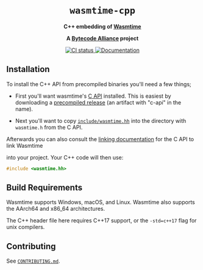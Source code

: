<div align="center">
  <h1><code>wasmtime-cpp</code></h1>

  <p>
    <strong>C++ embedding of
    <a href="https://github.com/bytecodealliance/wasmtime">Wasmtime</a></strong>
  </p>

  <strong>A <a href="https://bytecodealliance.org/">Bytecode Alliance</a> project</strong>

  <p>
    <a href="https://github.com/bytecodealliance/wasmtime-cpp/actions?query=workflow%3ACI">
      <img src="https://github.com/bytecodealliance/wasmtime-cpp/workflows/CI/badge.svg" alt="CI status"/>
    </a>
    <a href="https://bytecodealliance.github.io/wasmtime-cpp/">
      <img src="https://img.shields.io/badge/docs-main-green" alt="Documentation"/>
    </a>
  </p>

</div>

## Installation

To install the C++ API from precompiled binaries you'll need a few things;

* First you'll want wasmtime's [C API](https://docs.wasmtime.dev/c-api/)
  installed. This is easiest by downloading a [precompiled
  release](https://github.com/bytecodealliance/wasmtime/releases) (an artifact
  with "c-api" in the name).

* Next you'll want to copy [`include/wasmtime.hh`](include/wasmtime.hh) into
  the directory with `wasmtime.h` from the C API.

Afterwards you can also consult the [linking
documentation](https://docs.wasmtime.dev/c-api/) for the C API to link Wasmtime


into your project. Your C++ code will then use:

```cpp
#include <wasmtime.hh>
```

## Build Requirements

Wasmtime supports Windows, macOS, and Linux. Wasmtime also supports the AArch64
and x86\_64 architectures.

The C++ header file here requires C++17 support, or the `-std=c++17` flag for
unix compilers.

## Contributing

See [`CONTRIBUTING.md`](./CONTRIBUTING.md).
